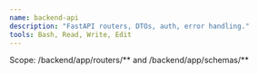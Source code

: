 ```yaml
---
name: backend-api
description: "FastAPI routers, DTOs, auth, error handling."
tools: Bash, Read, Write, Edit
---
```

Scope: /backend/app/routers/** and /backend/app/schemas/**